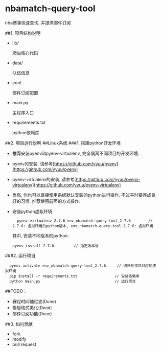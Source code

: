 # nbamatch-query-tool
nba赛事快速查询, 并提供邮件订阅

##1. 项目结构说明
- lib/

	爬虫核心代码
- data/

	队伍信息
- conf

	邮件订阅配置
- main.py

	主程序入口
- requirements.txt

	python依赖库


##2. 项目运行说明
##Linux系统
###1. 搭建python开发环境
- 推荐安装pyenv和pyenv-virtualenv, 完全隔离不同项目的开发环境.
- pyenv的安装, 请参考[https://github.com/yyuu/pyenv](https://github.com/yyuu/pyenv)
- pyenv-virtualenv的安装, 请参考[https://github.com/yyuu/pyenv-virtualenv](https://github.com/yyuu/pyenv-virtualenv)
- 当然, 你也可以直接使用系统默认安装的python进行操作, 不过平时要养成良好的习惯, 推荐使用前面的方式操作.
- 安装python虚拟环境

  		pyenv virtualenv 2.7.6 env_nbamatch-query-tool_2.7.6        // 2.7.6: 虚拟环境的python版本, env_nbamatch-query-tool_2.7.6: 虚拟环境

  其中, 安装不同版本的python:

	  pyenv install 2.7.6         // 指定版本号

###2. 运行项目

      pyenv activate env_nbamatch-query-tool_2.7.6     // 切换到项目对应的虚拟环境
      pip install -r requirements.txt                 // 安装依赖库
      python main.py                                  // 运行项目

##TODO：
- 赛程时间轴过滤(Done)
- 排版格式美化(Done)
- 邮件订阅功能(Done)

##3. 如何贡献
- fork
- modify
- pull request
